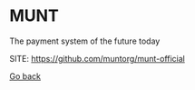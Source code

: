 # MUNT
 
 The payment system of the future today
 
 SITE: https://github.com/muntorg/munt-official

 [Go back](https://portable-linux-apps.github.io/apps.html)
